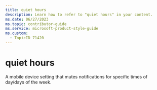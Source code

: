 ```yaml
---
title: quiet hours
description: Learn how to refer to "quiet hours" in your content.
ms.date: 06/27/2023
ms.topic: contributor-guide
ms.service: microsoft-product-style-guide
ms.custom:
  - TopicID 71420
---
```



# quiet hours

A mobile device setting that mutes notifications for specific times of day/days of the week.


